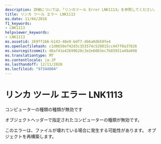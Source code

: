 ```yaml
---
description: 詳細については、「リンカツール Error LNK1113」を参照してください。
title: リンカ ツール エラー LNK1113
ms.date: 11/04/2016
f1_keywords:
- LNK1113
helpviewer_keywords:
- LNK1113
ms.assetid: 269ff166-b143-48e9-bdf7-db6a0db59fe4
ms.openlocfilehash: c1d8658ef42d3c353574c529815cc447f0a37826
ms.sourcegitcommit: d6af41e42699628c3e2e6063ec7b03931a49a098
ms.translationtype: MT
ms.contentlocale: ja-JP
ms.lasthandoff: 12/11/2020
ms.locfileid: "97344004"
---
```

# <a name="linker-tools-error-lnk1113"></a>リンカ ツール エラー LNK1113

コンピューターの種類の種類が無効です

オブジェクトヘッダーで指定されたコンピューターの種類が無効です。

このエラーは、ファイルが壊れている場合に発生する可能性があります。 オブジェクトを再構築します。
